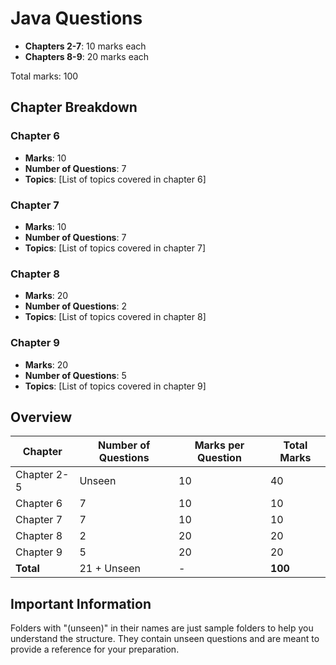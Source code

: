 # Java Questions

- **Chapters 2-7**: 10 marks each
- **Chapters 8-9**: 20 marks each

Total marks: 100

## Chapter Breakdown

### Chapter 6
- **Marks**: 10
- **Number of Questions**: 7
- **Topics**: [List of topics covered in chapter 6]

### Chapter 7
- **Marks**: 10
- **Number of Questions**: 7
- **Topics**: [List of topics covered in chapter 7]

### Chapter 8
- **Marks**: 20
- **Number of Questions**: 2
- **Topics**: [List of topics covered in chapter 8]

### Chapter 9
- **Marks**: 20
- **Number of Questions**: 5
- **Topics**: [List of topics covered in chapter 9]

## Overview

| Chapter     | Number of Questions | Marks per Question | Total Marks |
|-------------|----------------------|--------------------|-------------|
| Chapter 2-5 | Unseen               | 10                 | 40          |
| Chapter 6   | 7                    | 10                 | 10          |
| Chapter 7   | 7                    | 10                 | 10          |
| Chapter 8   | 2                    | 20                 | 20          |
| Chapter 9   | 5                    | 20                 | 20          |
| **Total**   | 21 + Unseen          | -                  | **100**     |

## Important Information
Folders with "(unseen)" in their names are just sample folders to help you understand the structure.
 They contain unseen questions and are meant to provide a reference for your preparation.

